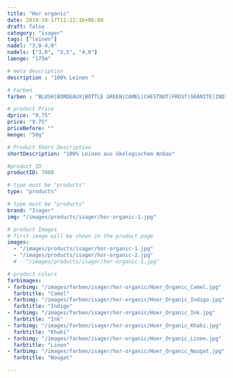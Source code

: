 ```yaml
---
title: "Hor organic"
date: 2019-10-17T11:22:16+06:00
draft: false
category: "isager"
tags: ["leinen"]
nadel: "3,0-4,0"
nadels: ["3,0", "3,5", "4,0"] 
laenge: "175m"

# meta description
description : "100% Leinen "

# Farben
farben : "BLUSH|BORDEAUX|BOTTLE GREEN|CAMEL|CHESTNUT|FROST|GRANITE|INDIGO|INK|KHAKI|LEMON|LINEN|NAVY|NOUGAT|PETROLEUM|POWDER|SAGE|SKY|STRAWBERRY|THYME|WHITE"

# product Price
dprice: "9,75"
price: "9.75"
priceBefore: ""
menge: "50g"

# Product Short Description
shortDescription: "100% Leinen aus ökologischem Anbau"

#product ID
productID: 7008

# type must be "products"
type: "products"

# type must be "products"
brand: "Isager"
img: "/images/products/isager/hor-organic-1.jpg"  

# product Images
# first image will be shown in the product page
images:
  - "/images/products/isager/hor-organic-1.jpg"
  - "/images/products/isager/hor-organic-2.jpg"
  # - "/images/products/isager/hor-organic-1.jpg"

# product colors
farbimages: 
- farbimg: "/images/farben/isager/hor-organic/Hoer_Organic_Camel.jpg"	
  farbtitle: "Camel"
- farbimg: "/images/farben/isager/hor-organic/Hoer_Organic_Indigo.jpg"	
  farbtitle: "Indigo"
- farbimg: "/images/farben/isager/hor-organic/Hoer_Organic_Ink.jpg"	
  farbtitle: "Ink"
- farbimg: "/images/farben/isager/hor-organic/Hoer_Organic_Khaki.jpg"	
  farbtitle: "Khaki"
- farbimg: "/images/farben/isager/hor-organic/Hoer_Organic_Linen.jpg"	
  farbtitle: "Linen"
- farbimg: "/images/farben/isager/hor-organic/Hoer_Organic_Nougat.jpg"	
  farbtitle: "Nougat"

---
```



